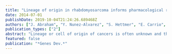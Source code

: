 ```yaml
---
title: "Lineage of origin in rhabdomyosarcoma informs pharmacological response"
date: 2014-07-01
publishDate: 2019-10-04T21:24:26.689468Z
authors: ["J. Abraham", "Y. Nunez-Alvarez", "S. Hettmer", "E. Carrio", "H. I. Chen", "K. Nishijo", "E. T. Huang", "S. I. Prajapati", "R. L. Walker", "S. Davis", "J. Rebeles", "H. Wiebush", "A. T. McCleish", "S. T. Hampton", "C. R. Bjornson", "A. S. Brack", "A. J. Wagers", "T. A. Rando", "M. R. Capecchi", "F. C. Marini", "B. R. Ehler", "L. A. Zarzabal", "M. W. Goros", "J. E. Michalek", "P. S. Meltzer", "D. M. Langenau", "R. D. LeGallo", "A. Mansoor", "Y. Chen", "M. Suelves", "B. P. Rubin", "C. Keller"]
publication_types: ["2"]
abstract: "Lineage or cell of origin of cancers is often unknown and thus is not a consideration in therapeutic approaches. Alveolar rhabdomyosarcoma (aRMS) is an aggressive childhood cancer for which the cell of origin remains debated. We used conditional genetic mouse models of aRMS to activate the pathognomonic Pax3:Foxo1 fusion oncogene and inactivate p53 in several stages of prenatal and postnatal muscle development. We reveal that lineage of origin significantly influences tumor histomorphology and sensitivity to targeted therapeutics. Furthermore, we uncovered differential transcriptional regulation of the Pax3:Foxo1 locus by tumor lineage of origin, which led us to identify the histone deacetylase inhibitor entinostat as a pharmacological agent for the potential conversion of Pax3:Foxo1-positive aRMS to a state akin to fusion-negative RMS through direct transcriptional suppression of Pax3:Foxo1."
featured: false
publication: "*Genes Dev.*"
---
```


